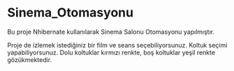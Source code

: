 # Sinema_Otomasyonu

Bu proje Nhibernate kullanılarak Sinema Salonu Otomasyonu yapılmıştır.

Proje de izlemek istediğiniz bir film ve seans seçebiliyorsunuz. Koltuk seçimi yapabiliyorsunuz. Dolu koltuklar kırmızı renkte, boş koltuklar yeşil renkte gözükmektedir.
